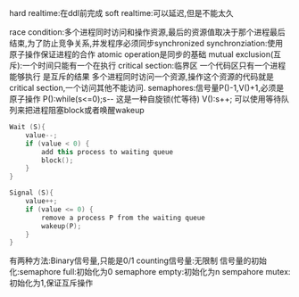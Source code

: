 hard realtime:在ddl前完成
soft realtime:可以延迟,但是不能太久

race condition:多个进程同时访问和操作资源,最后的资源值取决于那个进程最后结束,为了防止竞争关系,并发程序必须同步synchronized
synchronziation:使用原子操作保证进程的合作 atomic operation是同步的基础
mutual exclusion(互斥):一个时间只能有一个在执行
critical section:临界区 一个代码区只有一个进程能够执行 是互斥的结果
多个进程同时访问一个资源,操作这个资源的代码就是critical section,一个访问其他不能访问.
semaphores:信号量P()-1,V()+1,必须是原子操作
P():while(s<=0);s-- 这是一种自旋锁(忙等待)
V():s++;
可以使用等待队列来把进程阻塞block或者唤醒wakeup
```c++
Wait (S){
	value--;
	if (value < 0) {
		add this process to waiting queue
		block();
	}
}

Signal (S){
	value++;
	if (value <= 0) {	
		remove a process P from the waiting queue
		wakeup(P);
	}
}
```
有两种方法:Binary信号量,只能是0/1
counting信号量:无限制
信号量的初始化:semaphore full:初始化为0
semaphore empty:初始化为n
sempahore mutex:初始化为1,保证互斥操作